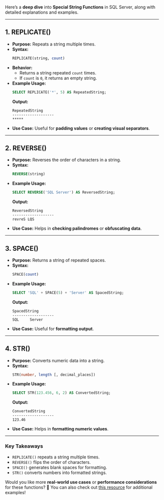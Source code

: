 Here’s a **deep dive** into **Special String Functions** in SQL Server, along with detailed explanations and examples.

---

## **1. REPLICATE()**
- **Purpose:** Repeats a string multiple times.
- **Syntax:**
  ```sql
  REPLICATE(string, count)
  ```
- **Behavior:**
  - Returns a string repeated `count` times.
  - If `count` is `0`, it returns an empty string.
- **Example Usage:**
  ```sql
  SELECT REPLICATE('*', 5) AS RepeatedString;
  ```
  **Output:**  
  ```
  RepeatedString
  -------------------
  *****
  ```
- **Use Case:** Useful for **padding values** or **creating visual separators**.

---

## **2. REVERSE()**
- **Purpose:** Reverses the order of characters in a string.
- **Syntax:**
  ```sql
  REVERSE(string)
  ```
- **Example Usage:**
  ```sql
  SELECT REVERSE('SQL Server') AS ReversedString;
  ```
  **Output:**  
  ```
  ReversedString
  -------------------
  revreS LQS
  ```
- **Use Case:** Helps in **checking palindromes** or **obfuscating data**.

---

## **3. SPACE()**
- **Purpose:** Returns a string of repeated spaces.
- **Syntax:**
  ```sql
  SPACE(count)
  ```
- **Example Usage:**
  ```sql
  SELECT 'SQL' + SPACE(5) + 'Server' AS SpacedString;
  ```
  **Output:**  
  ```
  SpacedString
  -------------------
  SQL     Server
  ```
- **Use Case:** Useful for **formatting output**.

---

## **4. STR()**
- **Purpose:** Converts numeric data into a string.
- **Syntax:**
  ```sql
  STR(number, length [, decimal_places])
  ```
- **Example Usage:**
  ```sql
  SELECT STR(123.456, 6, 2) AS ConvertedString;
  ```
  **Output:**  
  ```
  ConvertedString
  -------------------
  123.46
  ```
- **Use Case:** Helps in **formatting numeric values**.

---

### **Key Takeaways**
- `REPLICATE()` repeats a string multiple times.
- `REVERSE()` flips the order of characters.
- `SPACE()` generates blank spaces for formatting.
- `STR()` converts numbers into formatted strings.

Would you like more **real-world use cases** or **performance considerations** for these functions? 🚀 You can also check out [this resource](https://learn.microsoft.com/en-us/sql/t-sql/functions/string-functions-transact-sql?view=sql-server-ver16) for additional examples!